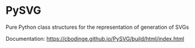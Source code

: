 # PySVG
Pure Python class structures for the representation of generation of SVGs

Documentation: https://cbodinge.github.io/PySVG/build/html/index.html